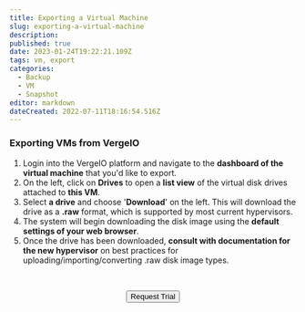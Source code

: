 ```yaml
---
title: Exporting a Virtual Machine
slug: exporting-a-virtual-machine
description: 
published: true
date: 2023-01-24T19:22:21.109Z
tags: vm, export
categories:
  - Backup
  - VM
  - Snapshot
editor: markdown
dateCreated: 2022-07-11T18:16:54.516Z
---
```


### Exporting VMs from VergeIO

1. Login into the VergeIO platform and navigate to the **dashboard of the virtual machine** that you'd like to export.
1. On the left, click on **Drives** to open a **list view** of the virtual disk drives attached to **this VM**.
1. Select **a drive** and choose '**Download**' on the left.  This will download the drive as a **.raw** format, which is supported by most current hypervisors.
1. The system will begin downloading the disk image using the **default settings of your web browser**.
1. Once the drive has been downloaded, **consult with documentation for the new hypervisor** on best practices for uploading/importing/converting .raw disk image types.

<br>
<div style="text-align: center">
  
<a href="https://www.verge.io/test-drive" target="_blank"><button class="button-orange">Request Trial</button></a>
</div>